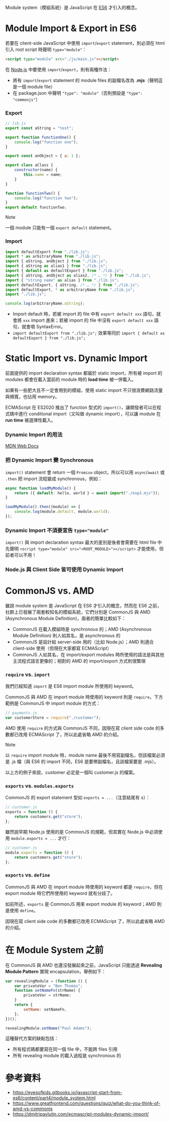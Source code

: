 Module system（模組系統）是 JavaScript 在 [ES6](</Programming Language/JavaScript/ES5 vs ES6.md>) 才引入的概念。

# Module Import & Export in ES6

若要在 client-side JavaScript 中使用 `import`/`export` statement，則必須在 html 引入 root script 時聲明 `type="module"`：

```html
<script type="module" src="./js/main.js"></script>
```

在 [Node.js](</Programming Language/JavaScript/Node.js/Introduction.md>) 中要使用 `import`/`export`，則有兩種作法：

- 將有 `import`/`export` statement 的 module files 的副檔名改為 **.mjs**（聲明這是一個 module file）
- 在 package.json 中聲明 `"type": "module"`（否則預設是 `"type": "commonjs"`）

### Export

```JavaScript
// lib.js
export const aString = "test";

export function functionOne() {
    console.log("function one");
}

export const anObject = { a: 1 };

export class aClass {
    constructor(name) {
        this.name = name;
    }
}

function functionTwo() {
    console.log("function two");
}
export default functionTwo;
```

>[!Note]
>一個 module 只能有一個 `export default` statement。

### Import

```JavaScript
import defaultExport from "./lib.js";
import * as arbitraryName from "./lib.js";
import { aString, anObject } from "./lib.js";
import { aString as alias1 } from "./lib.js";
import { default as defaultExport } from "./lib.js";
import { aString, anObject as alias2, /* … */ } from "./lib.js";
import { "string name" as alias } from "./lib.js";
import defaultExport, { aString, /* … */ } from "./lib.js";
import defaultExport, * as arbitraryName from "./lib.js";
import "./lib.js";

console.log(arbitraryName.aString);
```

- Import default 時，若被 import 的 file 中有 `export default xxx` 語句，就會將 `xxx` import 進來；若被 import 的 file 中沒有 `export default xxx` 語句，就會噴 SyntaxError。
- `import defaultExport from "./lib.js";` 效果等同於 `import { default as defaultExport } from "./lib.js";`

# Static Import vs. Dynamic Import

前面提供的 import declaration syntax 都屬於 static import，所有被 import 的 modules 都會在載入當前的 module 時的 **load time** 被一併載入。

如果有一些肥大且不一定會用到的模組，使用 static import 不只很浪費網路流量與頻寬，也佔用 memory。

ECMAScript 在 ES2020 推出了 function 型式的 `import()`，讓開發者可以在程式碼中進行 conditional import（又叫做 dynamic import），可以讓 module 在 **run time** 被選擇性載入。

### Dynamic Import 的用法

[MDN Web Docs](https://developer.mozilla.org/en-US/docs/Web/JavaScript/Reference/Operators/import)

### 把 Dynamic Import 變 Synchronous

`import()` statement 會 return 一個 `Promise` object，所以可以用 `async`/`await` 或 `.then` 把 import 流程變成 synchronous，例如：

```JavaScript
async function loadMyModule() {
    return ({ default: hello, world } = await import("./exp2.mjs"));
}

loadMyModule().then((module) => {
    console.log(module.default, module.world);
});
```

### Dynamic Import 不須要宣告 `type="module"`

`import()` 與 import declaration syntax 最大的差別是後者會需要在 html file 中先聲明 `<script type="module" src="<ROOT_MODULE>"></script>` 才能使用，但前者可以不用！

### Node.js 與 Client Side 皆可使用 Dynamic Import

# CommonJS vs. AMD

雖說 module system 是 JavaScript 在 ES6 才引入的概念，然而在 ES6 之前，社群上已發展了兩套較知名的模組系統，它們分別是 CommonJS 與 AMD (Asynchronous Module Definition)，兩者的簡單比較如下：

- CommonJS 在載入模組時是 synchronous 的；AMD (Asynchronous Module Definition) 則人如其名，是 asynchronous 的
- CommonJS 是設計給 server-side 用的（比如 Node.js）；AMD 則適合 client-side 使用（但現在大家都寫 ECMAScript）
- CommonJS 人如其名，在 import/export modules 時所使用的語法是與其他主流程式語言更像的；相對的 AMD 的 import/export 方式則很繁瑣

### `require` vs. `import`

我們已經知道 `import` 是 ES6 import module 所使用的 keyword。

CommonJS 與 AMD 在 import module 時使用的 keyword 則是 `require`，下方範例是 CommonJS 中 import module 的方式：

```JavaScript
// payments.js
var customerStore = require("./customer");
```

AMD 使用 `require` 的方式與 CommonJS 不同，因現在寫 client side code 的多數都已改用 ECMAScript 了，所以此處省略 AMD 的介紹。

>[!Note]
>以 `require` import module 時，module name 最後不用寫副檔名，但該檔案必須是 .js 檔（與 ES6 的 import 不同，ES6 是要帶副檔名，且該檔案要是 .mjs）。
>
>以上方的例子來說，customer 必定是一個叫 customer.js 的檔案。

### `exports` vs. `modules.exports`

CommonJS 的 export statement 型如 `exports = ...`（注意結尾有 s）：

```JavaScript
// customer.js
exports = function () {  
    return customers.get("store");  
};
```

雖然說早期 Node.js 使用的是 CommonJS 的規範，但其實在 Node.js 中必須使用 `module.exports = ...` 才行：

```JavaScript
// customer.js
module.exports = function () {  
    return customers.get("store");  
};
```

### `exports` vs. `define`

CommonJS 與 AMD 在 import module 時使用的 keyword 都是 `require`，但在 export module 時它們所使用的 keyword 就有分歧了。

如前所述，`exports` 是 CommonJS 用來 export module 的 keyword；AMD 則是使用 `define`。 

因現在寫 client side code 的多數都已改用 ECMAScript 了，所以此處省略 AMD 的介紹。

# 在 Module System 之前

在 CommonJS 與 AMD 也還沒發展起來之前，JavaScript 只能透過 **Revealing Module Pattern** 實現 encapsulation，舉例如下：

```JavaScript
var revealingModule = (function () {
    var privateVar = "Ben Thomas";
    function setNameFn(strName) {
        privateVar = strName;
    }
    return {
        setName: setNameFn,
    };
})();

revealingModule.setName("Paul Adams");
```

這種替代方案的缺點包括：

- 所有程式碼都要寫在同一個 file 中，不能跨 files 引用
- 所有 revealing module 的載入過程是 synchronous 的

# 參考資料

- <https://eyesofkids.gitbooks.io/javascript-start-from-es6/content/part4/module_system.html>
- <https://www.greatfrontend.com/questions/quiz/what-do-you-think-of-amd-vs-commonjs>
- <https://dmitripavlutin.com/ecmascript-modules-dynamic-import/>
